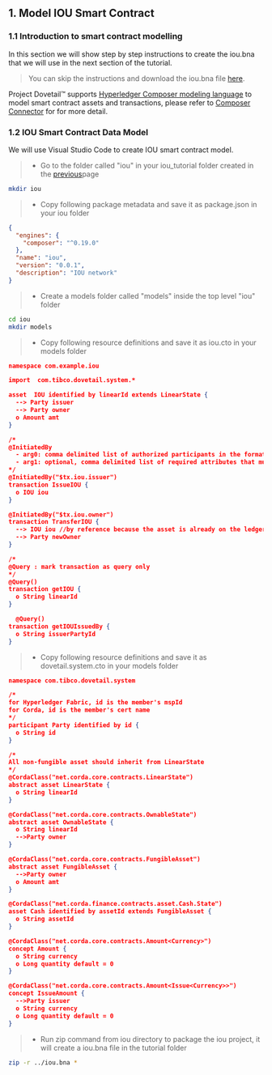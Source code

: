 ## 1. Model IOU Smart Contract

### 1.1 Introduction to smart contract modelling

In this section we will show step by step instructions to create the iou.bna that we will use in the next section of the tutorial.

> You can skip the instructions and download the iou.bna file [here](tutorials/iou/iou.bna).

Project Dovetail™ supports [Hyperledger Composer modeling language](https://hyperledger.github.io/composer/v0.19/reference/cto_language.html) to model smart contract assets and transactions, please refer to [Composer Connector](https://github.com/TIBCOSoftware/dovetail-contrib/tree/master/SmartContract/connector/composer) for for more detail.

### 1.2 IOU Smart Contract Data Model
We will use Visual Studio Code to create IOU smart contract model.

> * Go to the folder called "iou" in your iou_tutorial folder created in the [previous](ch02-01-iou-tutorial.md)page

```bash
mkdir iou
```

> * Copy following package metadata and save it as package.json in your iou folder

```json
{
  "engines": {
    "composer": "^0.19.0"
  },
  "name": "iou",
  "version": "0.0.1",
  "description": "IOU network"
}
```

> * Create a models folder called "models" inside the top level "iou" folder

```bash
cd iou
mkdir models
```

> * Copy following resource definitions and save it as iou.cto in your models folder

```json
namespace com.example.iou

import  com.tibco.dovetail.system.*

asset  IOU identified by linearId extends LinearState {
  --> Party issuer
  --> Party owner
  o Amount amt
}

/*
@InitiatedBy
  - arg0: comma delimited list of authorized participants in the format of $tx.path.to.participant, or * for any participant
  - arg1: optional, comma delimited list of required attributes that must exist in the initiator's certificate in the format of name=value.
*/
@InitiatedBy("$tx.iou.issuer")
transaction IssueIOU {
  o IOU iou
}

@InitiatedBy("$tx.iou.owner")
transaction TransferIOU {
  --> IOU iou //by reference because the asset is already on the ledger
  --> Party newOwner
}

/* 
@Query : mark transaction as query only
*/
@Query()
transaction getIOU {
  o String linearId
}

  @Query()
transaction getIOUIssuedBy {
  o String issuerPartyId
}
```

> * Copy following resource definitions and save it as dovetail.system.cto in your models folder

```json
namespace com.tibco.dovetail.system

/*
for Hyperledger Fabric, id is the member's mspId
for Corda, id is the member's cert name
*/
participant Party identified by id {
  o String id
}

/*
All non-fungible asset should inherit from LinearState
*/
@CordaClass("net.corda.core.contracts.LinearState")
abstract asset LinearState {
  o String linearId
}

@CordaClass("net.corda.core.contracts.OwnableState")
abstract asset OwnableState {
  o String linearId
  -->Party owner
}

@CordaClass("net.corda.core.contracts.FungibleAsset")
abstract asset FungibleAsset {
  -->Party owner
  o Amount amt
}

@CordaClass("net.corda.finance.contracts.asset.Cash.State")
asset Cash identified by assetId extends FungibleAsset {  
  o String assetId
}

@CordaClass("net.corda.core.contracts.Amount<Currency>")
concept Amount {
  o String currency
  o Long quantity default = 0
}

@CordaClass("net.corda.core.contracts.Amount<Issue<Currency>>")
concept IssueAmount {
  -->Party issuer
  o String currency
  o Long quantity default = 0
}
```

> * Run zip command from iou directory to package the iou project, it will create a iou.bna file in the tutorial folder

```bash
zip -r ../iou.bna *
```
